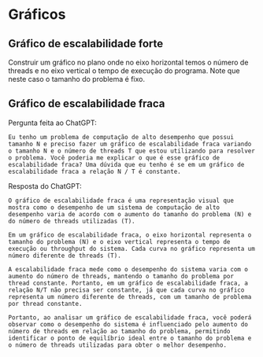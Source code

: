 # Gráficos

## Gráfico de escalabilidade forte

Construir um gráfico no plano onde no eixo horizontal temos o número de threads e no eixo vertical o tempo de execução do programa. Note que neste caso o tamanho do problema é fixo.

## Gráfico de escalabilidade fraca

Pergunta feita ao ChatGPT:

```
Eu tenho um problema de computação de alto desempenho que possui tamanho N e preciso fazer um gráfico de escalabilidade fraca variando o tamanho N e o número de threads T que estou utilizando para resolver o problema. Você poderia me explicar o que é esse gráfico de escalabilidade fraca? Uma dúvida que eu tenho é se em um gráfico de escalabilidade fraca a relação N / T é constante.
```

Resposta do ChatGPT:

```
O gráfico de escalabilidade fraca é uma representação visual que mostra como o desempenho de um sistema de computação de alto desempenho varia de acordo com o aumento do tamanho do problema (N) e do número de threads utilizadas (T).

Em um gráfico de escalabilidade fraca, o eixo horizontal representa o tamanho do problema (N) e o eixo vertical representa o tempo de execução ou throughput do sistema. Cada curva no gráfico representa um número diferente de threads (T).

A escalabilidade fraca mede como o desempenho do sistema varia com o aumento do número de threads, mantendo o tamanho do problema por thread constante. Portanto, em um gráfico de escalabilidade fraca, a relação N/T não precisa ser constante, já que cada curva no gráfico representa um número diferente de threads, com um tamanho de problema por thread constante.

Portanto, ao analisar um gráfico de escalabilidade fraca, você poderá observar como o desempenho do sistema é influenciado pelo aumento do número de threads em relação ao tamanho do problema, permitindo identificar o ponto de equilíbrio ideal entre o tamanho do problema e o número de threads utilizadas para obter o melhor desempenho.
```

